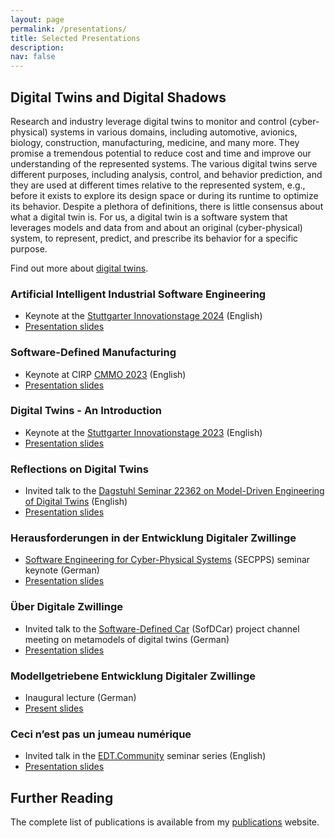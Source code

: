 ```yaml
---
layout: page
permalink: /presentations/
title: Selected Presentations
description: 
nav: false
---
```


## Digital Twins and Digital Shadows

Research and industry leverage digital twins to monitor and control (cyber-physical) systems in various domains, including automotive, avionics, biology, construction, manufacturing, medicine, and many more. They promise a tremendous potential to reduce cost and time and improve our understanding of the represented systems. The various digital twins serve different purposes, including analysis, control, and behavior prediction, and they are used at different times relative to the represented system, e.g., before it exists to explore its design space or during its runtime to optimize its behavior. Despite a plethora of definitions, there is little consensus about what a digital twin is. For us, a digital twin is a software system that leverages models and data from and about an original (cyber-physical) system, to represent, predict, and prescribe its behavior for a specific purpose.

Find out more about [digital twins](http://www.wortmann.ac/dts).


### Artificial Intelligent Industrial Software Engineering

- Keynote at the [Stuttgarter Innovationstage 2024](https://www.stuttgarter-innovationstage.de/) (English)
- [Presentation slides](https://github.com/awortmann/awortmann.github.io/raw/master/downloads/presentations/24.09.18.InnoTage_Keynote.pdf)

### Software-Defined Manufacturing

- Keynote at CIRP [CMMO 2023](https://cirp-cmmo2023.org/) (English)
- [Presentation slides](https://github.com/awortmann/awortmann.github.io/raw/master/downloads/presentations/23.05.31.CMMO_Keynote.pdf)

### Digital Twins - An Introduction

- Keynote at the [Stuttgarter Innovationstage 2023](https://www.stuttgarter-innovationstage.de/) (English)
- [Presentation slides](https://github.com/awortmann/awortmann.github.io/raw/master/downloads/presentations/23.02.28.InnoTage_Keynote.pdf)


### Reflections on Digital Twins

- Invited talk to the [Dagstuhl Seminar 22362 on Model-Driven Engineering of Digital Twins](https://www.dagstuhl.de/de/programm/kalender/semhp/?semnr=22362) (English)
- [Presentation slides](https://github.com/awortmann/awortmann.github.io/raw/master/downloads/presentations/22.09.04.Dagstuhl.Reflections_on_Digital_Twins.pdf)

### Herausforderungen in der Entwicklung Digitaler Zwillinge

- [Software Engineering for Cyber-Physical Systems](https://rickrabiser.github.io/secpps-ws/) (SECPPS) seminar keynote (German)
- [Presentation slides](https://github.com/awortmann/awortmann.github.io/raw/master/downloads/presentations/22.06.01.SECPPS.Herausforderungen.pdf) 

### Über Digitale Zwillinge

- Invited talk to the [Software-Defined Car](https://sofdcar.de/language/en/) (SofDCar) project channel meeting on metamodels of digital twins (German)
- [Presentation slides](https://github.com/awortmann/awortmann.github.io/raw/master/downloads/presentations/22.05.18.Ueber_Digitale_Zwillinge.pdf) 

### Modellgetriebene Entwicklung Digitaler Zwillinge

- Inaugural lecture (German)
- [Present slides](https://github.com/awortmann/awortmann.github.io/raw/master/downloads/presentations/22.05.30.Modellgetriebene_Entwicklung_Digitaler_Zwillinge.pdf) 

### Ceci n’est pas un jumeau numérique

- Invited talk in the [EDT.Community](https://edt.community/) seminar series (English)
- [Presentation slides](https://github.com/awortmann/awortmann.github.io/raw/master/downloads/presentations/22.01.10.EDT_Community_Digital_Twins.pdf) 

## Further Reading

The complete list of publications is available from my [publications](../publications/) website.